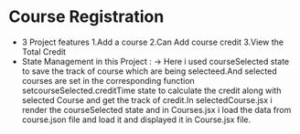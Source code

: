 # Course Registration

-  3 Project features
  1.Add a course
  2.Can Add course credit
  3.View the Total Credit
- State Management in this Project :
-> Here i used courseSelected state to save the track of course which are being selecteed.And selected courses are set in the corresponding function setcourseSelected.creditTime state to calculate the credit along with selected Course and get the track of credit.In selectedCourse.jsx i render the courseSelected state and in Courses.jsx i load the data from course.json file and load it and displayed it in Course.jsx file.
